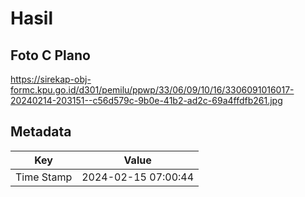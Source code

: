 # Hasil

## Foto C Plano

https://sirekap-obj-formc.kpu.go.id/d301/pemilu/ppwp/33/06/09/10/16/3306091016017-20240214-203151--c56d579c-9b0e-41b2-ad2c-69a4ffdfb261.jpg


## Metadata

| Key        | Value               |
| ---------- | ------------------- |
| Time Stamp | 2024-02-15 07:00:44 |



